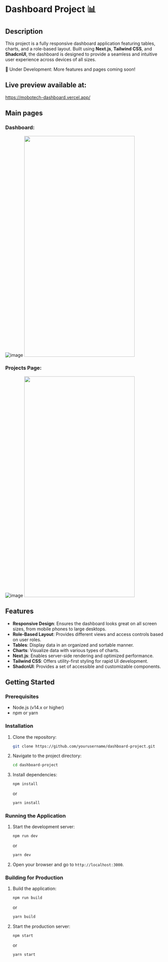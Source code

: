 # Dashboard Project 📊

## Description

This project is a fully responsive dashboard application featuring tables, charts, and a role-based layout. Built using **Next.js**, **Tailwind CSS**, and **ShadcnUI**, the dashboard is designed to provide a seamless and intuitive user experience across devices of all sizes.

🚧 Under Development: More features and pages coming soon!

## Live preview available at:

https://mobotech-dashboard.vercel.app/

## Main pages

### Dashboard:

![image](https://github.com/user-attachments/assets/5955e124-3d44-4f6c-861a-c2f1a3efd21a)
<image src="https://github.com/user-attachments/assets/fd456ebf-6285-4641-8ef5-64907990daba" width="350px" height="700px" />

### Projects Page:
![image](https://github.com/user-attachments/assets/f6e5b5d5-2d3d-490d-ae27-67d28e849782)
<image src="https://github.com/user-attachments/assets/15fd03bd-8f0b-4740-a83d-8fe487fa5f3e" width="350px" height="700px" />

## Features

- **Responsive Design**: Ensures the dashboard looks great on all screen sizes, from mobile phones to large desktops.
- **Role-Based Layout**: Provides different views and access controls based on user roles.
- **Tables**: Display data in an organized and sortable manner.
- **Charts**: Visualize data with various types of charts.
- **Next.js**: Enables server-side rendering and optimized performance.
- **Tailwind CSS**: Offers utility-first styling for rapid UI development.
- **ShadcnUI**: Provides a set of accessible and customizable components.

## Getting Started

### Prerequisites

- Node.js (v14.x or higher)
- npm or yarn

### Installation

1. Clone the repository:
   ```sh
   git clone https://github.com/yourusername/dashboard-project.git
   ```
2. Navigate to the project directory:
   ```sh
   cd dashboard-project
   ```
3. Install dependencies:
   ```sh
   npm install
   ```
   or
   ```sh
   yarn install
   ```

### Running the Application

1. Start the development server:
   ```sh
   npm run dev
   ```
   or
   ```sh
   yarn dev
   ```
2. Open your browser and go to `http://localhost:3000`.

### Building for Production

1. Build the application:
   ```sh
   npm run build
   ```
   or
   ```sh
   yarn build
   ```
2. Start the production server:
   ```sh
   npm start
   ```
   or
   ```sh
   yarn start
   ```
